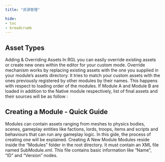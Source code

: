 ```yaml
---
title: "资源管理"

hide: 
- toc
- breadcrumb
---
```


## Asset Types

Adding & Overriding Assets In RGL you can easily override existing assets or create new ones within the editor for your custom mode. Override mechanism works by replacing existing assets with the one you supplied in your module’s assets directory. It tries to match your custom assets with the ones previously registered by other modules by their names. This happens with respect to loading order of the modules. If Module A and Module B are loaded in addition to the Native module respectively, list of final assets and their sources will be as follow :

## Creating a Module - Quick Guide

Modules can contain assets ranging from meshes to physics bodies, scenes, gameplay entities like factions, lords, troops, items and scripts and behaviours that can run any gameplay logic. In this gide, the process of creating one will be explained. Creating A New Module Modules reside inside the “Modules” folder in the root directory. It must contain an XML file named SubModule.xml. This file contains basic information like “Name”, “ID” and “Version” nodes.